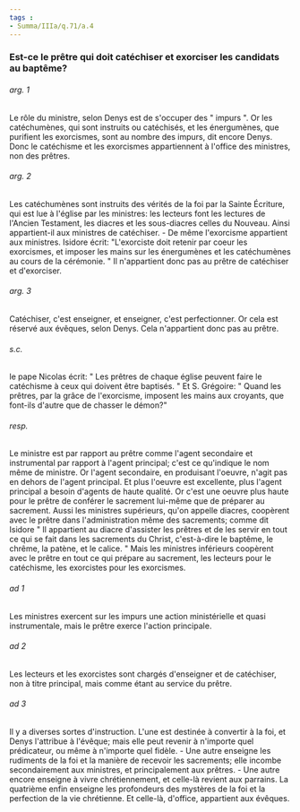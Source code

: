 ```yaml
---
tags : 
- Summa/IIIa/q.71/a.4
---
```


### Est-ce le prêtre qui doit catéchiser et exorciser les candidats au baptême?

###### arg. 1
Le rôle du ministre, selon Denys est de s'occuper des " impurs ". Or les catéchumènes, qui sont instruits ou catéchisés, et les énergumènes, que purifient les exorcismes, sont au nombre des impurs, dit encore Denys. Donc le catéchisme et les exorcismes appartiennent à l'office des ministres, non des prêtres. 

###### arg. 2
Les catéchumènes sont instruits des vérités de la foi par la Sainte Écriture, qui est lue à l'église par les ministres: les lecteurs font les lectures de l'Ancien Testament, les diacres et les sous-diacres celles du Nouveau. Ainsi appartient-il aux ministres de catéchiser. - De même l'exorcisme appartient aux ministres. Isidore écrit: "L'exorciste doit retenir par coeur les exorcismes, et imposer les mains sur les énergumènes et les catéchumènes au cours de la cérémonie. " Il n'appartient donc pas au prêtre de catéchiser et d'exorciser. 

###### arg. 3
Catéchiser, c'est enseigner, et enseigner, c'est perfectionner. Or cela est réservé aux évêques, selon Denys. Cela n'appartient donc pas au prêtre. 

###### s.c.
le pape Nicolas écrit: " Les prêtres de chaque église peuvent faire le catéchisme à ceux qui doivent être baptisés. " Et S. Grégoire: " Quand les prêtres, par la grâce de l'exorcisme, imposent les mains aux croyants, que font-ils d'autre que de chasser le démon?" 

###### resp.
Le ministre est par rapport au prêtre comme l'agent secondaire et instrumental par rapport à l'agent principal; c'est ce qu'indique le nom même de ministre. Or l'agent secondaire, en produisant l'oeuvre, n'agit pas en dehors de l'agent principal. Et plus l'oeuvre est excellente, plus l'agent principal a besoin d'agents de haute qualité. Or c'est une oeuvre plus haute pour le prêtre de conférer le sacrement lui-même que de préparer au sacrement. Aussi les ministres supérieurs, qu'on appelle diacres, coopèrent avec le prêtre dans l'administration même des sacrements; comme dit Isidore " Il appartient au diacre d'assister les prêtres et de les servir en tout ce qui se fait dans les sacrements du Christ, c'est-à-dire le baptême, le chrême, la patène, et le calice. " Mais les ministres inférieurs coopèrent avec le prêtre en tout ce qui prépare au sacrement, les lecteurs pour le catéchisme, les exorcistes pour les exorcismes. 

###### ad 1
Les ministres exercent sur les impurs une action ministérielle et quasi instrumentale, mais le prêtre exerce l'action principale. 

###### ad 2
Les lecteurs et les exorcistes sont chargés d'enseigner et de catéchiser, non à titre principal, mais comme étant au service du prêtre. 

###### ad 3
Il y a diverses sortes d'instruction. L'une est destinée à convertir à la foi, et Denys l'attribue à l'évêque; mais elle peut revenir à n'importe quel prédicateur, ou même à n'importe quel fidèle. - Une autre enseigne les rudiments de la foi et la manière de recevoir les sacrements; elle incombe secondairement aux ministres, et principalement aux prêtres. - Une autre encore enseigne à vivre chrétiennement, et celle-là revient aux parrains. La quatrième enfin enseigne les profondeurs des mystères de la foi et la perfection de la vie chrétienne. Et celle-là, d'office, appartient aux évêques. 

